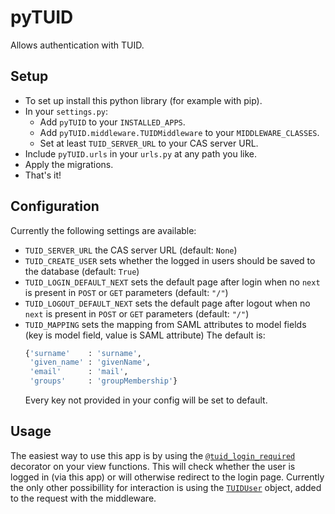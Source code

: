 # pyTUID
Allows authentication with TUID.

## Setup
* To set up install this python library (for example with pip).
* In your `settings.py`:
  * Add `pyTUID` to your `INSTALLED_APPS`.
  * Add `pyTUID.middleware.TUIDMiddleware` to your `MIDDLEWARE_CLASSES`.
  * Set at least `TUID_SERVER_URL` to your CAS server URL.
* Include `pyTUID.urls` in your `urls.py` at any path you like.
* Apply the migrations.
* That's it!

## Configuration
Currently the following settings are available:
* `TUID_SERVER_URL` the CAS server URL (default: `None`)
* `TUID_CREATE_USER` sets whether the logged in users should be saved to the database (default: `True`)
* `TUID_LOGIN_DEFAULT_NEXT` sets the default page after login when no `next` is present in `POST` or `GET` parameters (default: `"/"`)
* `TUID_LOGOUT_DEFAULT_NEXT` sets the default page after logout when no `next` is present in `POST` or `GET` parameters (default: `"/"`)
* `TUID_MAPPING` sets the mapping from SAML attributes to model fields (key is model field, value is SAML attribute) 
  The default is:
  ```python
  {'surname'    : 'surname',
   'given_name' : 'givenName',
   'email'      : 'mail',
   'groups'     : 'groupMembership'}
  ```
  Every key not provided in your config will be set to default.
  
## Usage
The easiest way to use this app is by using the [`@tuid_login_required`](https://github.com/d120/pyTUID/blob/3437bb3efefb9e9036f5400a298e21bc2051061c/pyTUID/decorators.py#L9) decorator on your view functions. This will check whether the user is logged in (via this app) or will otherwise redirect to the login page.
Currently the only other possibillity for interaction is using the [`TUIDUser`](https://github.com/d120/pyTUID/blob/3437bb3efefb9e9036f5400a298e21bc2051061c/pyTUID/models.py#L4) object, added to the request with the middleware.    
